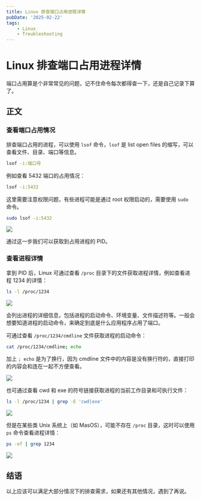 ```yaml
---
title: Linux 排查端口占用进程详情
pubDate: '2025-02-22'
tags:
    - Linux
    - Troubleshooting
---
```


# Linux 排查端口占用进程详情

端口占用算是个非常常见的问题，记不住命令每次都得查一下，还是自己记录下算了。

## 正文

### 查看端口占用情况

排查端口占用的进程，可以使用 `lsof` 命令，`lsof` 是 list open files 的缩写，可以查看文件、目录、端口等信息。

```bash
lsof -i:端口号
```

例如查看 5432 端口的占用情况：

```bash
lsof -i:5432
```

这里需要注意权限问题，有些进程可能是通过 root 权限启动的，需要使用 `sudo` 命令。

```bash
sudo lsof -i:5432
```

![](https://stg.heyfe.org/images/blog-linux-who-occupy-port-1740195515536.png)

通过这一步我们可以获取到占用进程的 PID。

### 查看进程详情

拿到 PID 后，Linux 可通过查看 `/proc` 目录下的文件获取进程详情，例如查看进程 1234 的详情：

```bash
ls -l /proc/1234
```

![](https://stg.heyfe.org/images/blog-linux-who-occupy-port-1740195575770.png)

会列出进程的详细信息，包括进程的启动命令、环境变量、文件描述符等。一般会想要知道进程的启动命令，来确定到底是什么应用程序占用了端口。

可通过查看 `/proc/1234/cmdline` 文件获取进程的启动命令：

```bash
cat /proc/1234/cmdline; echo
```

加上 `; echo` 是为了换行，因为 cmdline 文件中的内容是没有换行符的，直接打印的内容会和连在一起不方便查看。

![](https://stg.heyfe.org/images/blog-linux-who-occupy-port-1740196002918.png)

也可通过查看 cwd 和 exe 的符号链接获取进程的当前工作目录和可执行文件：

```bash
ls -l /proc/1234 | grep -E 'cwd|exe'
```

![](https://stg.heyfe.org/images/blog-linux-who-occupy-port-1740196050770.png)

但是在某些类 Unix 系统上（如 MasOS），可能不存在 `/proc` 目录，这时可以使用 `ps` 命令查看进程详情：

```bash
ps -ef | grep 1234
```

![](https://stg.heyfe.org/images/blog-linux-who-occupy-port-1740196164850.png)

## 结语

以上应该可以满足大部分情况下的排查需求，如果还有其他情况，遇到了再说。
